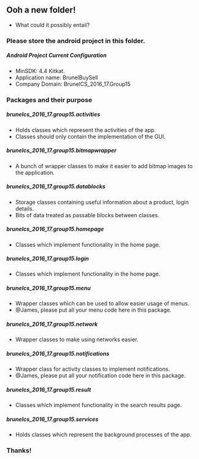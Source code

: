 ## Ooh a new folder!
- What could it possibly entail?

### Please store the android project in this folder.

##### Android Project Current Configuration
- MinSDK: 4.4 Kitkat.
- Application name: BrunelBuySell
- Company Domain: BrunelCS_2016_17.Group15

### Packages and their purpose

##### brunelcs_2016_17.group15.activities
- Holds classes which represent the activities of the app.
- Classes should only contain the implementation of the GUI.

##### brunelcs_2016_17.group15.bitmapwrapper
- A bunch of wrapper classes to make it easier to add bitmap images to the application.

##### brunelcs_2016_17.group15.datablocks
- Storage classes containing useful information about a product, login details.
- Bits of data treated as passable blocks between classes.

##### brunelcs_2016_17.group15.homepage
- Classes which implement functionality in the home page.

##### brunelcs_2016_17.group15.login
- Classes which implement functionality in the home page.

##### brunelcs_2016_17.group15.menu
- Wrapper classes which can be used to allow easier usage of menus.
- @James, please put all your menu code here in this package.

##### brunelcs_2016_17.group15.network
- Wrapper classes to make using networks easier.

##### brunelcs_2016_17.group15.notifications
- Wrapper class for activity classes to implement notifications.
- @James, please put all your notification code here in this package.

##### brunelcs_2016_17.group15.result
- Classes which implement functionality in the search results page.

##### brunelcs_2016_17.group15.services
- Holds classes which represent the background processes of the app.

### Thanks!
